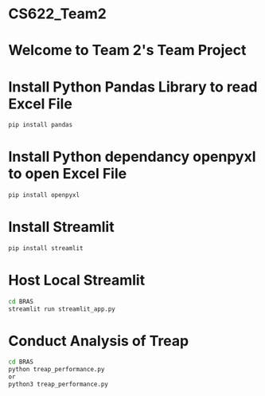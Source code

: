 # CS622_Team2

# Welcome to Team 2's Team Project

# Install Python Pandas Library to read Excel File
```bash
pip install pandas
```

# Install Python dependancy openpyxl to open Excel File
```bash
pip install openpyxl
```

# Install Streamlit
```bash
pip install streamlit
```

# Host Local Streamlit
```bash
cd BRAS
streamlit run streamlit_app.py
```

# Conduct Analysis of Treap 
```bash
cd BRAS
python treap_performance.py
or
python3 treap_performance.py
```
